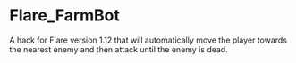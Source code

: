 # Flare_FarmBot
A hack for Flare version 1.12 that will automatically move the player towards the nearest enemy and then attack until the enemy is dead.
